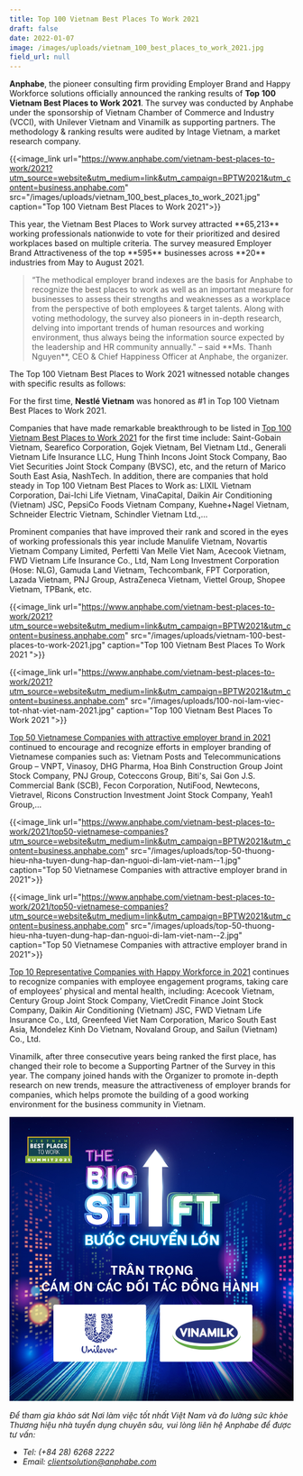 ```yaml
---
title: Top 100 Vietnam Best Places To Work 2021
draft: false
date: 2022-01-07
image: /images/uploads/vietnam_100_best_places_to_work_2021.jpg
field_url: null
---
```

**Anphabe**, the pioneer consulting firm providing Employer Brand and Happy Workforce solutions officially announced the ranking results of **Top** **100 Vietnam Best Places to Work 2021**. The survey was conducted by Anphabe under the sponsorship of Vietnam Chamber of Commerce and Industry (VCCI), with Unilever Vietnam and Vinamilk as supporting partners. The methodology & ranking results were audited by Intage Vietnam, a market research company.

{{<image_link url="https://www.anphabe.com/vietnam-best-places-to-work/2021?utm_source=website&utm_medium=link&utm_campaign=BPTW2021&utm_content=business.anphabe.com" src="/images/uploads/vietnam_100_best_places_to_work_2021.jpg" caption="Top 100 Vietnam Best Places to Work 2021">}}

This year, the Vietnam Best Places to Work survey attracted \*\*65,213\*\* working professionals nationwide to vote for their prioritized and desired workplaces based on multiple criteria. The survey measured Employer Brand Attractiveness of the top \*\*595\*\* businesses across \*\*20\*\* industries from May to August 2021.

> “The methodical employer brand indexes are the basis for Anphabe to recognize the best places to work as well as an important measure for businesses to assess their strengths and weaknesses as a workplace from the perspective of both employees & target talents. Along with voting methodology, the survey also pioneers in in-depth research, delving into important trends of human resources and working environment, thus always being the information source expected by the leadership and HR community annually." – said \*\*Ms. Thanh Nguyen\*\*, CEO & Chief Happiness Officer at Anphabe, the organizer.

The Top 100 Vietnam Best Places to Work 2021 witnessed notable changes with specific results as follows:  

For the first time, **Nestlé Vietnam** was honored as #1 in Top 100 Vietnam Best Places to Work 2021.

Companies that have made remarkable breakthrough to be listed in [Top 100 Vietnam Best Places to Work 2021](https://www.anphabe.com/vietnam-best-places-to-work/2021?utm_source=website&utm_medium=link&utm_campaign=BPTW2021&utm_content=business.anphabe.com) for the first time include: Saint-Gobain Vietnam, Searefico Corporation, Gojek Vietnam, Bel Vietnam Ltd., Generali Vietnam Life Insurance LLC, Hung Thinh Incons Joint Stock Company, Bao Viet Securities Joint Stock Company (BVSC), etc, and the return of Marico South East Asia, NashTech. In addition, there are companies that hold steady in Top 100 Vietnam Best Places to Work as: LIXIL Vietnam Corporation, Dai-Ichi Life Vietnam, VinaCapital, Daikin Air Conditioning (Vietnam) JSC, PepsiCo Foods Vietnam Company, Kuehne+Nagel Vietnam, Schneider Electric Vietnam, Schindler Vietnam Ltd.,…

Prominent companies that have improved their rank and scored in the eyes of working professionals this year include Manulife Vietnam, Novartis Vietnam Company Limited, Perfetti Van Melle Viet Nam, Acecook Vietnam, FWD Vietnam Life Insurance Co., Ltd, Nam Long Investment Corporation (Hose: NLG), Gamuda Land Vietnam, Techcombank, FPT Corporation, Lazada Vietnam, PNJ Group, AstraZeneca Vietnam, Viettel Group, Shopee Vietnam, TPBank, etc.

{{<image_link url="https://www.anphabe.com/vietnam-best-places-to-work/2021?utm_source=website&utm_medium=link&utm_campaign=BPTW2021&utm_content=business.anphabe.com" src="/images/uploads/vietnam-100-best-places-to-work-2021.jpg" caption="Top 100 Vietnam Best Places To Work 2021 ">}}

{{<image_link url="https://www.anphabe.com/vietnam-best-places-to-work/2021?utm_source=website&utm_medium=link&utm_campaign=BPTW2021&utm_content=business.anphabe.com" src="/images/uploads/100-noi-lam-viec-tot-nhat-viet-nam-2021.jpg" caption="Top 100 Vietnam Best Places To Work 2021 ">}}

[Top 50 Vietnamese Companies with attractive employer brand in 2021](https://www.anphabe.com/vietnam-best-places-to-work/2021/top50-vietnamese-companies?utm_source=website&utm_medium=link&utm_campaign=BPTW2021&utm_content=business.anphabe.com) continued to encourage and recognize efforts in employer branding of Vietnamese companies such as: Vietnam Posts and Telecommunications Group – VNPT, Vinasoy, DHG Pharma, Hoa Binh Construction Group Joint Stock Company, PNJ Group, Coteccons Group, Biti's, Sai Gon J.S. Commercial Bank (SCB), Fecon Corporation, NutiFood, Newtecons, Vietravel, Ricons Construction Investment Joint Stock Company, Yeah1 Group,...

{{<image_link url="https://www.anphabe.com/vietnam-best-places-to-work/2021/top50-vietnamese-companies?utm_source=website&utm_medium=link&utm_campaign=BPTW2021&utm_content=business.anphabe.com" src="/images/uploads/top-50-thuong-hieu-nha-tuyen-dung-hap-dan-nguoi-di-lam-viet-nam--1.jpg" caption="Top 50 Vietnamese Companies with attractive employer brand in 2021">}}

{{<image_link url="https://www.anphabe.com/vietnam-best-places-to-work/2021/top50-vietnamese-companies?utm_source=website&utm_medium=link&utm_campaign=BPTW2021&utm_content=business.anphabe.com" src="/images/uploads/top-50-thuong-hieu-nha-tuyen-dung-hap-dan-nguoi-di-lam-viet-nam--2.jpg" caption="Top 50 Vietnamese Companies with attractive employer brand in 2021">}}

[Top 10 Representative Companies with Happy Workforce in 2021](https://www.anphabe.com/vietnam-best-places-to-work/2021/top10-haw?utm_source=website&utm_medium=link&utm_campaign=BPTW2021&utm_content=business.anphabe.com) continues to recognize companies with employee engagement programs, taking care of employees’ physical and mental health, including: Acecook Vietnam, Century Group Joint Stock Company, VietCredit Finance Joint Stock Company, Daikin Air Conditioning (Vietnam) JSC, FWD Vietnam Life Insurance Co., Ltd, Greenfeed Viet Nam Corporation, Marico South East Asia, Mondelez Kinh Do Vietnam, Novaland Group, and Sailun (Vietnam) Co., Ltd.

Vinamilk, after three consecutive years being ranked the first place, has changed their role to become a Supporting Partner of the Survey in this year. The company joined hands with the Organizer to promote in-depth research on new trends, measure the attractiveness of employer brands for companies, which helps promote the building of a good working environment for the business community in Vietnam.

![Vietnam 100 Best Places To Work 2021 - Supporting Partner](/images/uploads/vietnam100bestplacestowork2021_doitacdonghanh.jpg "Thanks for supporting partner - Unilever Vietnam, Vinamilk")

*Để tham gia khảo sát Nơi làm việc tốt nhất Việt Nam và đo lường sức khỏe Thương hiệu nhà tuyển dụng  chuyên sâu, vui lòng liên hệ Anphabe để được tư vấn:*

* *Tel: (+84 28) 6268 2222*
* *Email: [clientsolution@anphabe.com](mailto:clientsolution@anphabe.com)*